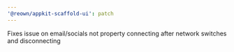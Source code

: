 ```yaml
---
'@reown/appkit-scaffold-ui': patch
---
```


Fixes issue on email/socials not property connecting after network switches and disconnecting
